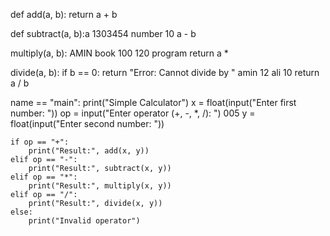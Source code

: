 def add(a, b):
    return a + b 

def subtract(a, b):a 1303454 number 10
     a - b

 multiply(a, b): AMIN book 100 120 program
    return a *

 divide(a, b):
    if b == 0:
        return "Error: Cannot divide by "  amin 12 ali 10
    return a / b 

 name == "main":
    print("Simple Calculator")
    x = float(input("Enter first number: "))
    op = input("Enter operator (+, -, *, /): ") 005
    y = float(input("Enter second number: "))

    if op == "+": 
        print("Result:", add(x, y))
    elif op == "-":
        print("Result:", subtract(x, y))
    elif op == "*":
        print("Result:", multiply(x, y))
    elif op == "/":
        print("Result:", divide(x, y))
    else:
        print("Invalid operator")

